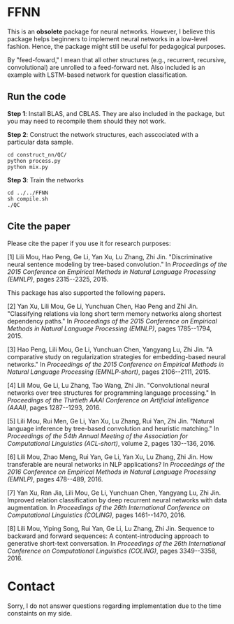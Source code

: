 # FFNN

This is an **obsolete** package for neural networks. However, I believe this package helps beginners to implement neural networks in a low-level fashion. Hence, the package might still be useful for pedagogical purposes.

By "feed-foward," I mean that all other structures (e.g., recurrent, recursive, convolutional) are unrolled to a feed-forward net. Also included is an example with LSTM-based network for question classification.

## Run the code

**Step 1**: Install BLAS, and CBLAS. They are also included in the package, but you may need to recompile them should they not work.

**Step 2**: Construct the network structures, each asscociated with a particular data sample.

    cd construct_nn/QC/
    python process.py
    python mix.py

**Step 3**: Train the networks

    cd ../../FFNN
    sh compile.sh
    ./QC

## Cite the paper

Please cite the paper if you use it for research purposes:

[1] Lili Mou, Hao Peng, Ge Li, Yan Xu, Lu Zhang, Zhi Jin. "Discriminative neural sentence modeling by tree-based convolution." In *Proceedings of the 2015 Conference on Empirical Methods in Natural Language Processing (EMNLP)*, pages 2315--2325, 2015.

  
  
This package has also supported the following papers.

[2] Yan Xu, Lili Mou, Ge Li, Yunchuan Chen, Hao Peng and Zhi Jin. "Classifying relations via long short term memory networks along shortest dependency paths." In *Proceedings of the 2015 Conference on Empirical Methods in Natural Language Processing (EMNLP)*, pages 1785--1794, 2015.

[3] Hao Peng, Lili Mou, Ge Li, Yunchuan Chen, Yangyang Lu, Zhi Jin. "A comparative study on regularization strategies for embedding-based neural networks." In *Proceedings of the 2015 Conference on Empirical Methods in Natural Language Processing (EMNLP-short)*, pages 2106--2111, 2015.

[4] Lili Mou, Ge Li, Lu Zhang, Tao Wang, Zhi Jin. "Convolutional neural networks over tree structures for programming language processing." In *Proceedings of the Thirtieth AAAI Conference on Artificial Intelligence (AAAI)*, pages 1287--1293, 2016.

[5] Lili Mou, Rui Men, Ge Li, Yan Xu, Lu Zhang, Rui Yan, Zhi Jin. "Natural language inference by tree-based convolution and heuristic matching." In *Proceedings of the 54th Annual Meeting of the Association for Computational Linguistics (ACL-short)*, volume 2, pages 130--136, 2016.

[6] Lili Mou, Zhao Meng, Rui Yan, Ge Li, Yan Xu, Lu Zhang, Zhi Jin. How transferable are neural networks in NLP applications? In *Proceedings of the 2016 Conference on Empirical Methods in Natural Language Processing (EMNLP)*, pages 478--489, 2016.

[7] Yan Xu, Ran Jia, Lili Mou, Ge Li, Yunchuan Chen, Yangyang Lu, Zhi Jin. Improved relation classification by deep recurrent neural networks with data augmentation. In *Proceedings of the 26th International Conference on Computational Linguistics (COLING)*, pages 1461--1470, 2016.

[8] Lili Mou, Yiping Song, Rui Yan, Ge Li, Lu Zhang, Zhi Jin. Sequence to backward and forward sequences: A content-introducing approach to generative short-text conversation. In *Proceedings of the 26th International Conference on Computational Linguistics (COLING)*, pages 3349--3358, 2016.

# Contact

Sorry, I do not answer questions regarding implementation due to the time constaints on my side.
